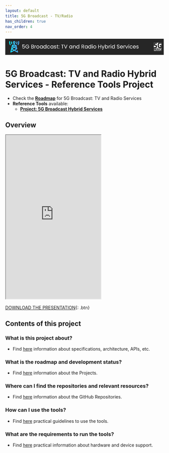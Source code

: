 ```yaml
---
layout: default
title: 5G Broadcast - TV/Radio
has_children: true
nav_order: 4
---
```


<img src="../../assets/images/Banner_5GBCTVR.png" /> 

# 5G Broadcast: TV and Radio Hybrid Services - Reference Tools Project

* Check the [**Roadmap**](https://github.com/orgs/5G-MAG/projects/48/views/7) for 5G Broadcast: TV and Radio Services
* **Reference Tools** available:
    * [**Project: 5G Broadcast Hybrid Services**](https://5g-mag.github.io/Getting-Started/pages/lte-based-5g-broadcast/)

## Overview
<iframe width="60%" height="520" src="https://drive.google.com/file/d/1YL6WtnHjkceQQOjh9Y3MsoscjF1OTpPW/preview"></iframe>

[DOWNLOAD THE PRESENTATION](https://drive.google.com/file/d/1YL6WtnHjkceQQOjh9Y3MsoscjF1OTpPW/preview){: .btn} 

## Contents of this project

### What is this project about?
* Find [here](./under-development.html) information about specifications, architecture, APIs, etc.

### What is the roadmap and development status?
* Find [here](./projects.html) information about the Projects.
 
### Where can I find the repositories and relevant resources?
* Find [here](./repositories.html) information about the GitHub Repositories.

### How can I use the tools?
* Find [here](./tutorials.html) practical guidelines to use the tools.

### What are the requirements to run the tools?
* Find [here](./requirements.html) practical information about hardware and device support. 
